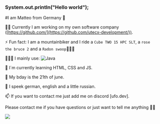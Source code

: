 ### System.out.println("Hello world");

#I am Matteo from Germany 🍺


✍🏻 Currently I am working on my own software company ([https://github.com/](https://github.com/utecx-development/)).

⚡ Fun fact: I am a mountainbiker and I ride a `Cube TWO 15 HPC SLT`, a `rose the bruce 2` and a `Radon swoop`🚵🏻‍♂️ 

👨🏻‍💻 I mainly use: ![Java](https://img.shields.io/badge/java-%23ED8B00.svg) 

🧐 I´m currently learning HTML, CSS and JS.

🎂 My bday is the 21th of june.

💬 I speek german, english and a little russian.

📫 If you want to contact me just add me on discord [ufo.dev].


Please contact me if you have questions or just want to tell me anything 👋🏻

![](https://komarev.com/ghpvc/?username=UfoMc)
